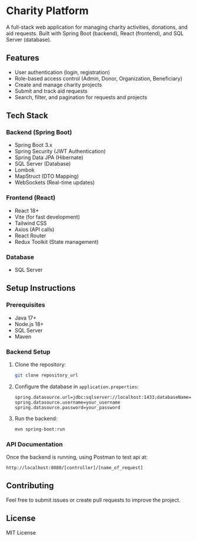 # Charity Platform

A full-stack web application for managing charity activities, donations, and aid requests. Built with Spring Boot (backend), React (frontend), and SQL Server (database).

## Features
- User authentication (login, registration)
- Role-based access control (Admin, Donor, Organization, Beneficiary)
- Create and manage charity projects
- Submit and track aid requests
- Search, filter, and pagination for requests and projects

## Tech Stack
### Backend (Spring Boot)
- Spring Boot 3.x
- Spring Security (JWT Authentication)
- Spring Data JPA (Hibernate)
- SQL Server (Database)
- Lombok
- MapStruct (DTO Mapping)
- WebSockets (Real-time updates)

### Frontend (React)
- React 18+
- Vite (for fast development)
- Tailwind CSS
- Axios (API calls)
- React Router
- Redux Toolkit (State management)

### Database
- SQL Server

## Setup Instructions

### Prerequisites
- Java 17+
- Node.js 18+
- SQL Server
- Maven

### Backend Setup
1. Clone the repository:
   ```sh
   git clone repository_url
   ```
2. Configure the database in `application.properties`:
   ```properties
   spring.datasource.url=jdbc:sqlserver://localhost:1433;databaseName=charity_db;encrypt=false
   spring.datasource.username=your_username
   spring.datasource.password=your_password
   ```
3. Run the backend:
   ```sh
   mvn spring-boot:run
   ```
   
### API Documentation
Once the backend is running, using Postman to test api at:
```
http://localhost:8080/[controller]/[name_of_request]
```

## Contributing
Feel free to submit issues or create pull requests to improve the project.

## License
MIT License

